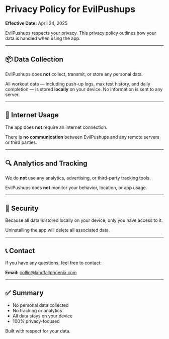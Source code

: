 # Privacy Policy for EvilPushups

**Effective Date:** April 24, 2025

EvilPushups respects your privacy. This privacy policy outlines how your data is handled when using the app.

---

## 📦 Data Collection

EvilPushups does **not** collect, transmit, or store any personal data.

All workout data — including push-up logs, max test history, and daily completion — is stored **locally** on your device. No information is sent to any server.

---

## 📡 Internet Usage

The app does **not** require an internet connection.

There is **no communication** between EvilPushups and any remote servers or third parties.

---

## 🔍 Analytics and Tracking

We do **not** use any analytics, advertising, or third-party tracking tools.

EvilPushups does **not** monitor your behavior, location, or app usage.

---

## 🔐 Security

Because all data is stored locally on your device, only you have access to it.

Uninstalling the app will delete all associated data.

---

## 📞 Contact

If you have any questions, feel free to contact:

**Email:** collin@landfallphoenix.com

---

## ✅ Summary

- No personal data collected  
- No tracking or analytics  
- All data stays on your device  
- 100% privacy-focused

Built with respect for your data.
